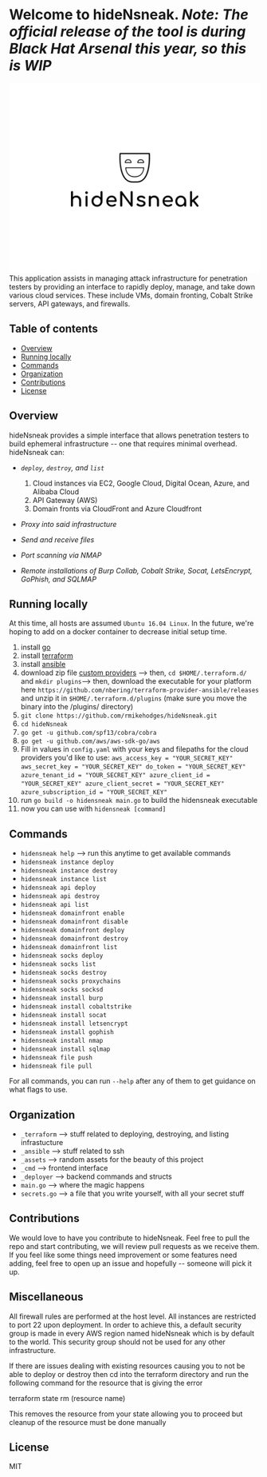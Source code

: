 Welcome to hideNsneak. *Note: The official release of the tool is during Black Hat Arsenal this year, so this is WIP*
===============================
![Alt text](assets/logo.png "hideNsneak")
This application assists in managing attack infrastructure for penetration testers by providing an interface to rapidly deploy, manage, and take down various cloud services. These include VMs, domain fronting, Cobalt Strike servers, API gateways, and firewalls.


Table of contents 
------------------
  * [Overview](#overview)
  * [Running locally](#running-locally)
  * [Commands](#commands)
  * [Organization](#organization)
  * [Contributions](#contributions)
  * [License](#license)


Overview
---------
hideNsneak provides a simple interface that allows penetration testers to build ephemeral infrastructure -- one that requires minimal overhead. 
hideNsneak can: 

* *`deploy`, `destroy`, and `list`*
	1. Cloud instances via EC2, Google Cloud, Digital Ocean, Azure, and Alibaba Cloud
	2. API Gateway (AWS)
	3. Domain fronts via CloudFront and Azure Cloudfront

* *Proxy into said infrastructure*
* *Send and receive files*
* *Port scanning via NMAP*
* *Remote installations of Burp Collab, Cobalt Strike, Socat, LetsEncrypt, GoPhish, and SQLMAP*


Running locally
---------------
At this time, all hosts are assumed `Ubuntu 16.04 Linux`. In the future, we're hoping to add on a docker container to decrease initial setup time. 

1. install [go](https://golang.org/dl/)
2. install [terraform](https://www.terraform.io/intro/getting-started/install.html)
3. install [ansible](https://docs.ansible.com/ansible/latest/installation_guide/intro_installation.html)
4. download zip file [custom providers](https://github.com/nbering/terraform-provider-ansible/) --> then, `cd $HOME/.terraform.d/` and `mkdir plugins`--> then, download the executable for your platform here `https://github.com/nbering/terraform-provider-ansible/releases` and unzip it in `$HOME/.terraform.d/plugins` (make sure you move the binary into the /plugins/ directory)
5. `git clone https://github.com/rmikehodges/hideNsneak.git`
6. `cd hideNsneak`
7. `go get -u github.com/spf13/cobra/cobra`
8. `go get -u github.com/aws/aws-sdk-go/aws`
9. Fill in values in `config.yaml` with your keys and filepaths for the cloud providers you'd like to use:
		```
		aws_access_key = "YOUR_SECRET_KEY"
		aws_secret_key = "YOUR_SECRET_KEY"
		do_token = "YOUR_SECRET_KEY"
		azure_tenant_id = "YOUR_SECRET_KEY"
		azure_client_id = "YOUR_SECRET_KEY"
		azure_client_secret = "YOUR_SECRET_KEY"
		azure_subscription_id = "YOUR_SECRET_KEY"
		```
10. run `go build -o hidensneak main.go` to build the hidensneak executable
11. now you can use with `hidensneak [command]`


Commands
---------
* `hidensneak help` --> run this anytime to get available commands 
* `hidensneak instance deploy`
* `hidensneak instance destroy`
* `hidensneak instance list`
* `hidensneak api deploy`
* `hidensneak api destroy`
* `hidensneak api list`
* `hidensneak domainfront enable`
* `hidensneak domainfront disable`
* `hidensneak domainfront deploy`
* `hidensneak domainfront destroy`
* `hidensneak domainfront list`
* `hidensneak socks deploy`
* `hidensneak socks list`
* `hidensneak socks destroy`
* `hidensneak socks proxychains`
* `hidensneak socks socksd`
* `hidensneak install burp`
* `hidensneak install cobaltstrike`
* `hidensneak install socat`
* `hidensneak install letsencrypt`
* `hidensneak install gophish`
* `hidensneak install nmap`
* `hidensneak install sqlmap`
* `hidensneak file push`
* `hidensneak file pull`

For all commands, you can run `--help` after any of them to get guidance on what flags to use.


Organization
------------
* `_terraform` --> stuff related to deploying, destroying, and listing infrastucture
* `_ansible` --> stuff related to ssh
* `_assets` --> random assets for the beauty of this project
* `_cmd` --> frontend interface 
* `_deployer` --> backend commands and structs
* `main.go` --> where the magic happens 
* `secrets.go` --> a file that you write yourself, with all your secret stuff


Contributions
-------------
We would love to have you contribute to hideNsneak. Feel free to pull the repo and start contributing, we will review pull requests as we receive them. If you feel like some things need improvement or some features need adding, feel free to open up an issue and hopefully -- someone will pick it up. 

Miscellaneous
-------------
All firewall rules are performed at the host level. All instances are restricted to port 22 upon deployment. In order to achieve this, a default security group is made in every AWS region named hideNsneak which is by default to the world. This security group should not be used for any other infrastructure.

If there are issues dealing with existing resources causing you to not be able to deploy or destroy
then cd into the terraform directory and run the following command for the resource that is giving the error

terraform state rm (resource name)

This removes the resource from your state allowing you to proceed but cleanup of the resource must be done manually


License 
-------
MIT
